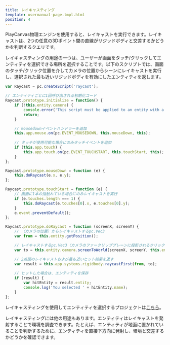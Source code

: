 ```yaml
---
title: レイキャスティング
template: usermanual-page.tmpl.html
position: 4
---
```


PlayCanvas物理エンジンを使用すると、レイキャストを実行できます。レイキャストは、2つの任意の3Dポイント間の直線がリジッドボディと交差するかどうかを判断するクエリです。

レイキャスティングの用途の一つは、ユーザーが画面をタッチ/クリックしてエンティティを選択できる場所を選択することです。以下のスクリプトでは、画面のタッチ/クリック位置を介してカメラの位置からシーンにレイキャストを実行し、選択された最も近いリジッドボディを有効にしたエンティティを返します。

```javascript
var Raycast = pc.createScript('raycast');

// エンティティごとに1回呼び出される初期化コード
Raycast.prototype.initialize = function() {
    if (!this.entity.camera) {
        console.error('This script must be applied to an entity with a camera component.');
        return;
    }

    // mousedownイベントハンドラーを追加
    this.app.mouse.on(pc.EVENT_MOUSEDOWN, this.mouseDown, this);
    
    // タッチが使用可能な場合にのみタッチイベントを追加
    if (this.app.touch) {
        this.app.touch.on(pc.EVENT_TOUCHSTART, this.touchStart, this);
    }
};

Raycast.prototype.mouseDown = function (e) {
    this.doRaycast(e.x, e.y);
};

Raycast.prototype.touchStart = function (e) {
    // 画面に1本の指触れている場合にのみレイキャストを実行
    if (e.touches.length === 1) {
        this.doRaycast(e.touches[0].x, e.touches[0].y);
    }
    e.event.preventDefault();
};

Raycast.prototype.doRaycast = function (screenX, screenY) {
    // （カメラの位置）からレイキャストするpc.Vec3
    var from = this.entity.getPosition();

    // レイキャストするpc.Vec3（カメラのファークリッププレーンに投影されるクリック位置）
    var to = this.entity.camera.screenToWorld(screenX, screenY, this.entity.camera.farClip);

    // 2点間のレイキャストおよび最も近いヒット結果を返す
    var result = this.app.systems.rigidbody.raycastFirst(from, to);
    
    // ヒットした場合は、エンティティを保存
    if (result) {
        var hitEntity = result.entity;
        console.log('You selected ' + hitEntity.name);
    }
};
```

レイキャスティングを使用してエンティティを選択するプロジェクトは[こちら][1]。

レイキャスティングには他の用途もあります。エンティティはレイキャストを発射することで環境を調査できます。たとえば、エンティティが地面に置かれていることを判断するために、エンティティを直接下方向に発射し、環境と交差するかどうかを確認できます。

[1]: https://playcanvas.com/project/410547/overview/entity-picking-using-physics

